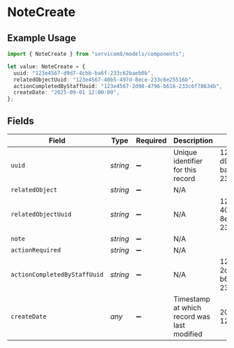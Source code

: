 # NoteCreate

## Example Usage

```typescript
import { NoteCreate } from "servicem8/models/components";

let value: NoteCreate = {
  uuid: "123e4567-d9d7-4cbb-ba6f-233c62baeb0b",
  relatedObjectUuid: "123e4567-40b5-497d-8ece-233c6e25516b",
  actionCompletedByStaffUuid: "123e4567-2d98-4796-b616-233c6f78634b",
  createDate: "2025-09-01 12:00:00",
};
```

## Fields

| Field                                       | Type                                        | Required                                    | Description                                 | Example                                     |
| ------------------------------------------- | ------------------------------------------- | ------------------------------------------- | ------------------------------------------- | ------------------------------------------- |
| `uuid`                                      | *string*                                    | :heavy_minus_sign:                          | Unique identifier for this record           | 123e4567-d9d7-4cbb-ba6f-233c62baeb0b        |
| `relatedObject`                             | *string*                                    | :heavy_minus_sign:                          | N/A                                         |                                             |
| `relatedObjectUuid`                         | *string*                                    | :heavy_minus_sign:                          | N/A                                         | 123e4567-40b5-497d-8ece-233c6e25516b        |
| `note`                                      | *string*                                    | :heavy_minus_sign:                          | N/A                                         |                                             |
| `actionRequired`                            | *string*                                    | :heavy_minus_sign:                          | N/A                                         |                                             |
| `actionCompletedByStaffUuid`                | *string*                                    | :heavy_minus_sign:                          | N/A                                         | 123e4567-2d98-4796-b616-233c6f78634b        |
| `createDate`                                | *any*                                       | :heavy_minus_sign:                          | Timestamp at which record was last modified | 2025-09-01 12:00:00                         |